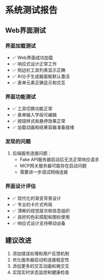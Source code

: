 # 系统测试报告

## Web界面测试

### 界面加载测试
- ✅ Web界面成功加载
- ✅ 响应式设计正常工作
- ✅ 侧边栏工具列表显示正确
- ✅ AI分子生成器面板默认激活
- ✅ 表单元素正确显示和交互

### 界面功能测试
- ✅ 工具切换功能正常
- ✅ 表单输入字段可编辑
- ✅ 按钮样式和悬停效果正常
- ✅ 加载动画和结果容器准备就绪

### 发现的问题
1. 后端服务连接问题：
   - Fake API服务器启动后无法正常响应请求
   - MCP网关服务器可能存在启动问题
   - 需要进一步调试网络连接

### 界面设计评估
- ✅ 现代化的渐变背景设计
- ✅ 专业的卡片式布局
- ✅ 清晰的视觉层次和信息组织
- ✅ 良好的色彩搭配和图标使用
- ✅ 响应式设计支持移动设备

## 建议改进
1. 添加错误处理和用户反馈机制
2. 优化服务器启动和连接稳定性
3. 添加更多的交互动画和微交互
4. 实现实时状态监控和健康检查

